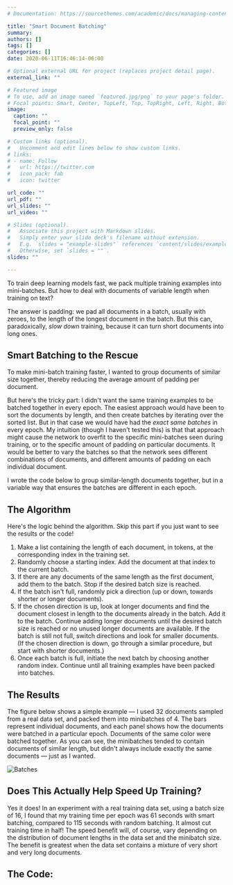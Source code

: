 ```yaml
---
# Documentation: https://sourcethemes.com/academic/docs/managing-content/

title: "Smart Document Batching"
summary: 
authors: []
tags: []
categories: []
date: 2020-06-11T16:46:14-06:00

# Optional external URL for project (replaces project detail page).
external_link: ""

# Featured image
# To use, add an image named `featured.jpg/png` to your page's folder.
# Focal points: Smart, Center, TopLeft, Top, TopRight, Left, Right, BottomLeft, Bottom, BottomRight.
image:
  caption: ""
  focal_point: ""
  preview_only: false

# Custom links (optional).
#   Uncomment and edit lines below to show custom links.
# links:
# - name: Follow
#   url: https://twitter.com
#   icon_pack: fab
#   icon: twitter

url_code: ""
url_pdf: ""
url_slides: ""
url_video: ""

# Slides (optional).
#   Associate this project with Markdown slides.
#   Simply enter your slide deck's filename without extension.
#   E.g. `slides = "example-slides"` references `content/slides/example-slides.md`.
#   Otherwise, set `slides = ""`.
slides: ""

---
```


To train deep learning models fast, we pack multiple training examples into mini-batches. But how to deal with documents of variable length when training on text?

The answer is padding: we pad all documents in a batch, usually with zeroes, to the length of the longest document in the batch. But this can, paradoxically, _slow down_ training, because it can turn short documents into long ones.

## Smart Batching to the Rescue

To make mini-batch training faster, I wanted to group documents of similar size together, thereby reducing the average amount of padding per document. 

But here's the tricky part: I didn't want the same training examples to be batched together in every epoch. The easiest approach would have been to sort the documents by length, and then create batches by iterating over the sorted list. But in that case we would have had the _exact same batches_ in every epoch. My intuition (though I haven't tested this) is that that approach might cause the network to overfit to the specific mini-batches seen during training, or to the specific amount of padding on particular documents. It would be better to vary the batches so that the network sees different combinations of documents, and different amounts of padding on each individual document.

I wrote the code below to group similar-length documents together, but in a variable way that ensures the batches are different in each epoch. 


## The Algorithm
Here's the logic behind the algorithm. Skip this part if you just want to see the results or the code!

1. Make a list containing the length of each document, in tokens, at the corresponding index in the training set.
2. Randomly choose a starting index. Add the document at that index to the current batch.
3. If there are any documents of the same length as the first document, add them to the batch. Stop if the desired batch size is reached.
4. If the batch isn't full, randomly pick a direction (up or down, towards shorter or longer documents).
5. If the chosen direction is up, look at longer documents and find the document closest in length to the documents already in the batch. Add it to the batch. Continue adding longer documents until the desired batch size is reached or no unused longer documents are available. If the batch is still not full, switch directions and look for smaller documents. (If the chosen direction is down, go through a similar procedure, but start with shorter documents.)
6. Once each batch is full, initiate the next batch by choosing another random index. Continue until all training examples have been packed into batches.


## The Results 

The figure below shows a simple example — I used 32 documents sampled from a real data set, and packed them into minibatches of 4. The bars represent individual documents, and each panel shows how the documents were batched in a particular epoch. Documents of the same color were batched together. As you can see, the minibatches tended to contain documents of similar length, but didn't always include exactly the same documents — just as I wanted. 

![Batches](/img/all_epochs.jpg)


## Does This Actually Help Speed Up Training?

Yes it does! In an experiment with a real training data set, using a batch size of 16, I found that my training time per epoch was 61 seconds with smart batching, compared to 115 seconds with random batching. It almost cut training time in half! The speed benefit will, of course, vary depending on the distribution of document lengths in the data set and the minibatch size. The benefit is greatest when the data set contains a mixture of very short and very long documents.

## The Code: 

<script src="https://gist.github.com/carolmanderson/df37ae58c58231e74bffee6571b26f97.js"></script>
